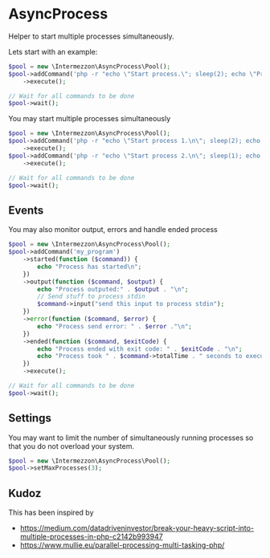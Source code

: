 # AsyncProcess

Helper to start multiple processes simultaneously.

Lets start with an example:
```php
$pool = new \Intermezzon\AsyncProcess\Pool();
$pool->addCommand('php -r "echo \"Start process.\"; sleep(2); echo \"Process ended\";"')
	->execute();

// Wait for all commands to be done
$pool->wait();
```

You may start multiple processes simultaneously
```php
$pool = new \Intermezzon\AsyncProcess\Pool();
$pool->addCommand('php -r "echo \"Start process 1.\n\"; sleep(2); echo \"Process 1 ended\n\";"')
	->execute();
$pool->addCommand('php -r "echo \"Start process 2.\n\"; sleep(1); echo \"Process 2 ended\n\";"')
	->execute();

// Wait for all commands to be done
$pool->wait();
```

## Events
You may also monitor output, errors and handle ended process
```php
$pool = new \Intermezzon\AsyncProcess\Pool();
$pool->addCommand('my_program')
	->started(function ($command)) {
		echo "Process has started\n";
	})
	->output(function ($command, $output) {
		echo "Process outputed:" . $output . "\n";
		// Send stuff to process stdin
		$command->input("send this input to process stdin");
	})
	->error(function ($command, $error) {
		echo "Process send error: " . $error ."\n";
	})
	->ended(function ($command, $exitCode) {
		echo "Process ended with exit code: " . $exitCode . "\n";
		echo "Process took " . $command->totalTime . " seconds to execute.";
	})
	->execute();

// Wait for all commands to be done
$pool->wait();
```

## Settings
You may want to limit the number of simultaneously running processes so that you do not overload your system.
```php
$pool = new \Intermezzon\AsyncProcess\Pool();
$pool->setMaxProcesses(3);
```

## Kudoz
This has been inspired by 
 - https://medium.com/datadriveninvestor/break-your-heavy-script-into-multiple-processes-in-php-c2142b993947
 - https://www.mullie.eu/parallel-processing-multi-tasking-php/

